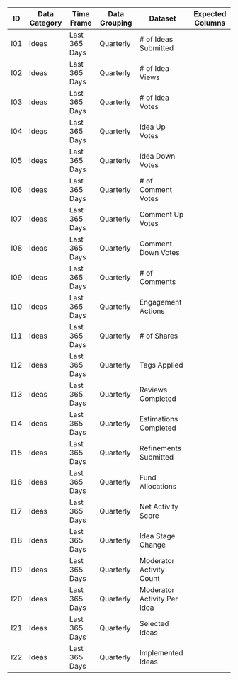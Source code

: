 | ID  | Data Category | Time Frame    | Data Grouping | Dataset                     | Expected Columns |
|-----|---------------|---------------|---------------|-----------------------------|------------------|
| I01 | Ideas         | Last 365 Days | Quarterly     | # of Ideas Submitted        |                  |
| I02 | Ideas         | Last 365 Days | Quarterly     | # of Idea Views             |                  |
| I03 | Ideas         | Last 365 Days | Quarterly     | # of Idea Votes             |                  |
| I04 | Ideas         | Last 365 Days | Quarterly     | Idea Up Votes               |                  |
| I05 | Ideas         | Last 365 Days | Quarterly     | Idea Down Votes             |                  |
| I06 | Ideas         | Last 365 Days | Quarterly     | # of Comment Votes          |                  |
| I07 | Ideas         | Last 365 Days | Quarterly     | Comment Up Votes            |                  |
| I08 | Ideas         | Last 365 Days | Quarterly     | Comment Down Votes          |                  |
| I09 | Ideas         | Last 365 Days | Quarterly     | # of Comments               |                  |
| I10 | Ideas         | Last 365 Days | Quarterly     | Engagement Actions          |                  |
| I11 | Ideas         | Last 365 Days | Quarterly     | # of Shares                 |                  |
| I12 | Ideas         | Last 365 Days | Quarterly     | Tags Applied                |                  |
| I13 | Ideas         | Last 365 Days | Quarterly     | Reviews Completed           |                  |
| I14 | Ideas         | Last 365 Days | Quarterly     | Estimations Completed       |                  |
| I15 | Ideas         | Last 365 Days | Quarterly     | Refinements Submitted       |                  |
| I16 | Ideas         | Last 365 Days | Quarterly     | Fund Allocations            |                  |
| I17 | Ideas         | Last 365 Days | Quarterly     | Net Activity Score          |                  |
| I18 | Ideas         | Last 365 Days | Quarterly     | Idea Stage Change           |                  |
| I19 | Ideas         | Last 365 Days | Quarterly     | Moderator Activity Count    |                  |
| I20 | Ideas         | Last 365 Days | Quarterly     | Moderator Activity Per Idea |                  |
| I21 | Ideas         | Last 365 Days | Quarterly     | Selected Ideas              |                  |
| I22 | Ideas         | Last 365 Days | Quarterly     | Implemented Ideas           |                  |
